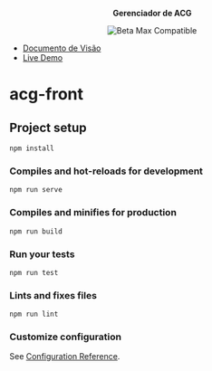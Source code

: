 <div align="center">
  
**Gerenciador de ACG**

![Beta Max Compatible](https://forthebadge.com/images/badges/compatibility-betamax.svg)

</div>


* [Documento de Visão](http://bit.ly/documentoDeVisao)
* [Live Demo](https://acg-front.herokuapp.com/)


# acg-front

## Project setup
```
npm install
```

### Compiles and hot-reloads for development
```
npm run serve
```

### Compiles and minifies for production
```
npm run build
```

### Run your tests
```
npm run test
```

### Lints and fixes files
```
npm run lint
```

### Customize configuration
See [Configuration Reference](https://cli.vuejs.org/config/).
